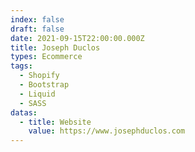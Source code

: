 ```yaml
---
index: false
draft: false
date: 2021-09-15T22:00:00.000Z
title: Joseph Duclos
types: Ecommerce
tags:
  - Shopify
  - Bootstrap
  - Liquid
  - SASS
datas:
  - title: Website
    value: https://www.josephduclos.com
---
```

